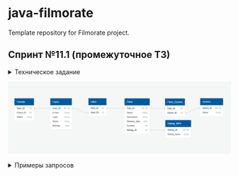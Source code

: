 # java-filmorate
Template repository for Filmorate project.
## Спринт №11.1 (промежуточное ТЗ)
<details> <summary> Техническое задание </summary>  

### Задание для взаимопроверки
Сейчас Filmorate хранит все данные в своей памяти. Это приводит к тому, что при перезапуске приложения его история и настройки сбрасываются. Вряд ли это обрадует пользователей!   
Итак, нам нужно, чтобы данные:
- были доступны всегда,
- находились в актуальном состоянии.

А ещё важно, чтобы пользователи могли получать их быстро. Для этого вся информация должна храниться в базе данных.   
В этом задании вы будете проектировать базу данных для проекта, основываясь на уже существующей функциональности. Вносить какие-либо изменения в код не потребуется.  
Готовое решение отправьте своему партнёру по взаимопроверке из группы.

*Если ваша работа не пройдёт проверку одногруппником, то ревьюер потратит одну попытку сдачи финального задания следующего спринта на проверку ER диаграммы, и у вас будет меньше попыток сдачи проекта Filmorate.*

<details> <summary> Как проходит взаимопроверка </summary>  

### Загрузите решение
Начните с загрузки файла с решением в ваш репозиторий на GitHub. Затем пригласите партнёра по взаимопроверке в приватный репозиторий — сделать это можно через меню Collaboration (англ. «сотрудничество»).  
Откройте настройки репозитория и введите логин партнёра: Settings → Repositories → Manage access → Invite a collaborator. Теперь отправьте ссылку на ваше решение одногруппнику в Пачке.

*Решение нужно отправить не позднее указанного дедлайна. Когда проверка будет выполнена, не забудьте исключить одногруппника из репозитория — иначе у него останется полный доступ.*

### Проверьте работу одногруппника
Вы получили ссылку на репозиторий одногруппника — теперь можно оставлять комментарии к коду. Убедитесь, что код отвечает требованиям задания и code style, принятому в Практикуме.  
Ревью — ответственная задача. Представьте себя на месте другого студента и подумайте, какая обратная связь была бы наиболее полезна для него.  
Идеальный комментарий содержит:
- Мягкие формулировки. Постарайтесь не использовать слово «нужно» (альтернатива — «лучше») и повелительное наклонение («сделай»). Лучше не перекладывать работу кода на его автора — «этот код делает» вместо «ты делаешь».
- Развёрнутые объяснения.
- Обоснование необходимости другого решения.
- Встречные предложения — как сделать лучше.
- Поясняющие ссылки на статьи и обсуждения.

Например: *Здесь лучше использовать вот это — оно реализует такой-то функционал. А то работает медленнее.
[Пример кода. Поясняющая ссылка.]*

### Оцените обратную связь
По результатам ревью оцените, насколько полезные комментарии вы получили. Это поможет вашему партнёру быть более конструктивным ревьюером.  
Поделиться своими ощущениями от ревью вы можете в канале #java_neformal.
</details>

### Изучение теории
Прочтите следующие статьи, чтобы узнать, как проектировать базы данных:
- «Нормализация баз данных простыми словами»,
- «Ненормализованная форма или нулевая нормальная форма (UNF) базы данных»,
- «Первая нормальная форма (1NF) базы данных»,
- «Вторая нормальная форма (2NF) базы данных»,
- «Третья нормальная форма (3NF) базы данных».

Или посмотрите первые 19 минут видео «Нормальные формы баз данных: Объясняем на пальцах» — оно полностью дублирует статьи.

Если вам захочется бросить себе вызов, советуем прочитать статьи на английском:
- «What is Normalization in DBMS (SQL)? 1NF, 2NF, 3NF, BCNF Database with Example»,
- «Normal Forms in DBMS».

Это поможет набрать словарь технических терминов, который пригодится вам в будущем для чтения документации.

### Доработка модели
Прежде чем приступить к созданию схемы базы данных, нужно доработать модель приложения. Сейчас сущности, с которыми работает Filmorate, имеют недостаточно полей, чтобы получилось создать полноценную базу. Исправим это!

#### Film
1. Добавьте новое свойство — «жанр». У фильма может быть сразу несколько жанров, а у поля — несколько значений. Например, таких:
- Комедия.
- Драма.
- Мультфильм.
- Триллер.
- Документальный.
- Боевик.
2. Ещё одно свойство — рейтинг Ассоциации кинокомпаний (англ. Motion Picture Association, сокращённо МРА). Эта оценка определяет возрастное ограничение для фильма. Значения могут быть следующими:
- G — у фильма нет возрастных ограничений,
- PG — детям рекомендуется смотреть фильм с родителями,
- PG-13 — детям до 13 лет просмотр не желателен,
- R — лицам до 17 лет просматривать фильм можно только в присутствии взрослого,
- NC-17 — лицам до 18 лет просмотр запрещён.

#### User
1. Добавьте статус для связи «дружба» между двумя пользователями:
2. неподтверждённая — когда один пользователь отправил запрос на добавление другого пользователя в друзья,
3. подтверждённая — когда второй пользователь согласился на добавление.

### Создание схемы базы данных
Начните с таблиц для хранения пользователей и фильмов. При проектировании помните о том, что:
- Каждый столбец таблицы должен содержать только одно значение. Хранить массивы значений или вложенные записи в столбцах нельзя.
- Все неключевые атрибуты должны однозначно определяться ключом.
- Все неключевые атрибуты должны зависеть только от первичного ключа, а не от других неключевых атрибутов.
- База данных должна поддерживать бизнес-логику, предусмотренную в приложении. Подумайте о том, как будет происходить получение всех фильмов, пользователей. А как — топ N наиболее популярных фильмов. Или список общих друзей с другим пользователем.

Теперь нарисуйте схему базы данных. Для этого можно использовать любой из следующих инструментов:
1. dbdiagram.io.
2. QuickDBD.
3. Miro.
4. Lucidchart.
5. Diagrams.net.

### Последние штрихи
Прежде чем отправлять получившуюся схему на проверку:
1. Скачайте диаграмму в виде картинки и добавьте в репозиторий. Убедитесь, что на изображении чётко виден текст.
2. Добавьте в файл README.md ссылку на файл диаграммы. Если использовать разметку markdown, то схему будет видно непосредственно в README.md.
3. Там же напишите небольшое пояснение к схеме: приложите примеры запросов для основных операций вашего приложения.

#### *Подсказка*
*Документы по разметке, которая поддерживается GitHub, лежат здесь.*

Теперь можно отправлять схему на проверку и готовиться проверять работу одногруппника. Вы великолепны!
</details>  

![](/resourse/Diag_bd.png)

<details> <summary> Примеры запросов </summary>
Примеры запросов:  

<br> 1. Получение пользователя с ID = 1:  
  <br> SELECT * 
  <br> FROM Users
  <br> WHERE User_ID = 1;
<br>2. Получение фильма с ID = 1:  
 <br>  SELECT*  
 <br>  FROM Films  
 <br> WHERE Film_ID = 1;
<br> 3. Получение списка друзей пользователя с ID = 1:  
  <br> SELECT * 
  <br> FROM Friends
  <br> WHERE (User_ID = 1 OR Friend_ID = 1) 
<br> AND Status = 'CONFIRMED';
<br> 4. Получение списка лайков фильма с ID = 1:  
  <br> SELECT * 
  <br> FROM Likes
  <br> WHERE Film_ID = 1;
<br> 5. Получение списка общих друзей пользователей с ID = 1 и ID = 2:  
<br> (SELECT User_id AS Common_friend
<br> FROM Friends
<br> WHERE (Friend_ID = 2) 
<br> AND Status = 'Confirmed'
<br> UNION
<br> SELECT Friend_ID As Common_friend
<br> FROM Friends
<br> WHERE (User_ID = 2) 
<br> AND Status = 'Confirmed')
<br> INTERSECT
<br> (SELECT User_id AS Common_friend
<br> FROM Friends
<br> WHERE (Friend_ID = 1) 
<br> AND Status = 'Confirmed'
<br> UNION
<br> SELECT Friend_ID As Common_friend
<br> FROM Friends
<br> WHERE (User_ID = 1) 
<br> AND Status = 'Confirmed');
</details>